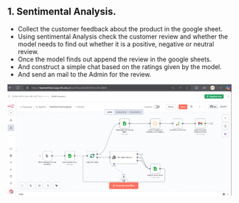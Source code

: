 ## 1. Sentimental Analysis.

- Collect the customer feedback about the product in the google sheet.
- Using sentimental Analysis check the customer review and whether the model needs to find out whether it is a positive, negative or neutral review.
- Once the model finds out append the review in the google sheets.
- And construct a simple chat based on the ratings given by the model.
- And send an mail to the Admin for the review.

![alt text](Images/sentimental.png)